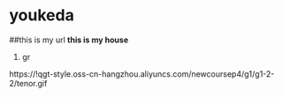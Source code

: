 # youkeda
##this is my url
**this is my house**
1. gr

https://!qgt-style.oss-cn-hangzhou.aliyuncs.com/newcoursep4/g1/g1-2-2/tenor.gif

